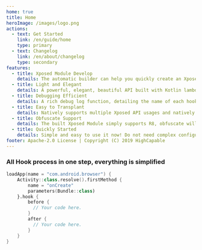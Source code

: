 ```yaml
---
home: true
title: Home
heroImage: /images/logo.png
actions:
  - text: Get Started
    link: /en/guide/home
    type: primary
  - text: Changelog
    link: /en/about/changelog
    type: secondary
features:
  - title: Xposed Module Develop
    details: The automatic builder can help you quickly create an Xposed Module, automatic configure the entry class and xposed_init files.
  - title: Light and Elegant
    details: A powerful, elegant, beautiful API built with Kotlin lambda can help you quickly implement method Hook and more convenient functions.
  - title: Debugging Efficient
    details: A rich debug log function, detailing the name of each hooked method, time-consuming to find the class can quickly debug and find errors.
  - title: Easy to Transplant
    details: Natively supports multiple Xposed API usages and natively connects to multiple Xposed APIs, Hook Frameworks within the supported range can be quickly integrated.
  - title: Obfuscate Support
    details: The built Xposed Module simply supports R8, obfuscate will not destroy the hook entry point, and no other configuration is required under R8.
  - title: Quickly Started
    details: Simple and easy to use it now! Do not need complex configuration and full development experience, Integrate dependencies and enjoy yourself.
footer: Apache-2.0 License | Copyright (C) 2019 HighCapable
---
```


### All Hook process in one step, everything is simplified

```kotlin
loadApp(name = "com.android.browser") {
    Activity::class.resolve().firstMethod {
        name = "onCreate"
        parameters(Bundle::class)
    }.hook {
        before {
          // Your code here.
        }
        after {
          // Your code here.
        }
    }
}
```
